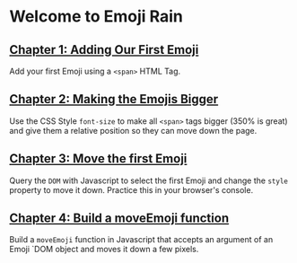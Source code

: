 # Welcome to Emoji Rain

## [Chapter 1: Adding Our First Emoji](https://glitch.com/edit/#!/remix/emoji-rain-1)

Add your first Emoji using a `<span>` HTML Tag.

## [Chapter 2: Making the Emojis Bigger](https://glitch.com/edit/#!/remix/emoji-rain-2)

Use the CSS Style `font-size` to make all `<span>` tags bigger (350% is great) and give them a relative position so they can move down the page.

## [Chapter 3: Move the first Emoji](https://glitch.com/edit/#!/remix/emoji-rain-3)

Query the `DOM` with Javascript to select the first Emoji and change the `style` property to move it down. Practice this in your browser's console.

## [Chapter 4: Build a moveEmoji function](https://glitch.com/edit/#!/remix/emoji-rain-4)

Build a `moveEmoji` function in Javascript that accepts an argument of an Emoji `DOM object and moves it down a few pixels.



